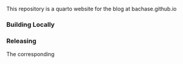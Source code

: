 This repository is a quarto website for the blog at bachase.github.io

### Building Locally

### Releasing
The corresponding
